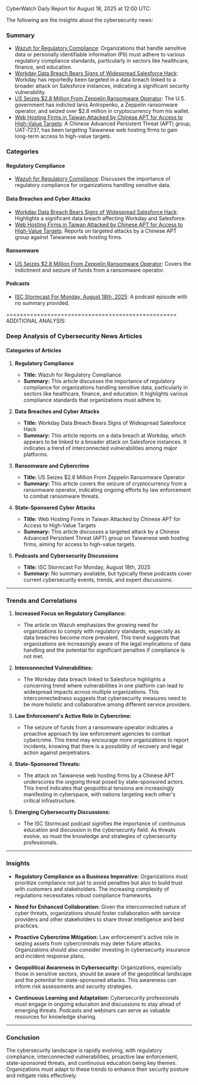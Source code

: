 CyberWatch Daily Report for August 18, 2025 at 12:00 UTC:

The following are the insights about the cybersecurity news:

### Summary
- [Wazuh for Regulatory Compliance](https://thehackernews.com/2025/08/wazuh-for-regulatory-compliance.html): Organizations that handle sensitive data or personally identifiable information (PII) must adhere to various regulatory compliance standards, particularly in sectors like healthcare, finance, and education.
- [Workday Data Breach Bears Signs of Widespread Salesforce Hack](https://www.securityweek.com/workday-data-breach-bears-signs-of-widespread-salesforce-hack/): Workday has reportedly been targeted in a data breach linked to a broader attack on Salesforce instances, indicating a significant security vulnerability.
- [US Seizes $2.8 Million From Zeppelin Ransomware Operator](https://www.securityweek.com/us-seizes-2-8-million-from-zeppelin-ransomware-operator/): The U.S. government has indicted Ianis Antropenko, a Zeppelin ransomware operator, and seized over $2.8 million in cryptocurrency from his wallet.
- [Web Hosting Firms in Taiwan Attacked by Chinese APT for Access to High-Value Targets](https://www.securityweek.com/web-hosting-firms-in-taiwan-attacked-by-chinese-apt-for-access-to-high-value-targets/): A Chinese Advanced Persistent Threat (APT) group, UAT-7237, has been targeting Taiwanese web hosting firms to gain long-term access to high-value targets.

### Categories
#### Regulatory Compliance
- [Wazuh for Regulatory Compliance](https://thehackernews.com/2025/08/wazuh-for-regulatory-compliance.html): Discusses the importance of regulatory compliance for organizations handling sensitive data.

#### Data Breaches and Cyber Attacks
- [Workday Data Breach Bears Signs of Widespread Salesforce Hack](https://www.securityweek.com/workday-data-breach-bears-signs-of-widespread-salesforce-hack/): Highlights a significant data breach affecting Workday and Salesforce.
- [Web Hosting Firms in Taiwan Attacked by Chinese APT for Access to High-Value Targets](https://www.securityweek.com/web-hosting-firms-in-taiwan-attacked-by-chinese-apt-for-access-to-high-value-targets/): Reports on targeted attacks by a Chinese APT group against Taiwanese web hosting firms.

#### Ransomware
- [US Seizes $2.8 Million From Zeppelin Ransomware Operator](https://www.securityweek.com/us-seizes-2-8-million-from-zeppelin-ransomware-operator/): Covers the indictment and seizure of funds from a ransomware operator.

#### Podcasts
- [ISC Stormcast For Monday, August 18th, 2025](https://isc.sans.edu/diary/rss/32206): A podcast episode with no summary provided.

==================================================
ADDITIONAL ANALYSIS:

### Deep Analysis of Cybersecurity News Articles

#### Categories of Articles

1. **Regulatory Compliance**
   - **Title:** Wazuh for Regulatory Compliance
   - **Summary:** This article discusses the importance of regulatory compliance for organizations handling sensitive data, particularly in sectors like healthcare, finance, and education. It highlights various compliance standards that organizations must adhere to.

2. **Data Breaches and Cyber Attacks**
   - **Title:** Workday Data Breach Bears Signs of Widespread Salesforce Hack
   - **Summary:** This article reports on a data breach at Workday, which appears to be linked to a broader attack on Salesforce instances. It indicates a trend of interconnected vulnerabilities among major platforms.

3. **Ransomware and Cybercrime**
   - **Title:** US Seizes $2.8 Million From Zeppelin Ransomware Operator
   - **Summary:** This article covers the seizure of cryptocurrency from a ransomware operator, indicating ongoing efforts by law enforcement to combat ransomware threats.

4. **State-Sponsored Cyber Attacks**
   - **Title:** Web Hosting Firms in Taiwan Attacked by Chinese APT for Access to High-Value Targets
   - **Summary:** This article discusses a targeted attack by a Chinese Advanced Persistent Threat (APT) group on Taiwanese web hosting firms, aiming for access to high-value targets.

5. **Podcasts and Cybersecurity Discussions**
   - **Title:** ISC Stormcast For Monday, August 18th, 2025
   - **Summary:** No summary available, but typically these podcasts cover current cybersecurity events, trends, and expert discussions.

---

### Trends and Correlations

1. **Increased Focus on Regulatory Compliance:**
   - The article on Wazuh emphasizes the growing need for organizations to comply with regulatory standards, especially as data breaches become more prevalent. This trend suggests that organizations are increasingly aware of the legal implications of data handling and the potential for significant penalties if compliance is not met.

2. **Interconnected Vulnerabilities:**
   - The Workday data breach linked to Salesforce highlights a concerning trend where vulnerabilities in one platform can lead to widespread impacts across multiple organizations. This interconnectedness suggests that cybersecurity measures need to be more holistic and collaborative among different service providers.

3. **Law Enforcement's Active Role in Cybercrime:**
   - The seizure of funds from a ransomware operator indicates a proactive approach by law enforcement agencies to combat cybercrime. This trend may encourage more organizations to report incidents, knowing that there is a possibility of recovery and legal action against perpetrators.

4. **State-Sponsored Threats:**
   - The attack on Taiwanese web hosting firms by a Chinese APT underscores the ongoing threat posed by state-sponsored actors. This trend indicates that geopolitical tensions are increasingly manifesting in cyberspace, with nations targeting each other's critical infrastructure.

5. **Emerging Cybersecurity Discussions:**
   - The ISC Stormcast podcast signifies the importance of continuous education and discussion in the cybersecurity field. As threats evolve, so must the knowledge and strategies of cybersecurity professionals.

---

### Insights

- **Regulatory Compliance as a Business Imperative:** Organizations must prioritize compliance not just to avoid penalties but also to build trust with customers and stakeholders. The increasing complexity of regulations necessitates robust compliance frameworks.

- **Need for Enhanced Collaboration:** Given the interconnected nature of cyber threats, organizations should foster collaboration with service providers and other stakeholders to share threat intelligence and best practices.

- **Proactive Cybercrime Mitigation:** Law enforcement's active role in seizing assets from cybercriminals may deter future attacks. Organizations should also consider investing in cybersecurity insurance and incident response plans.

- **Geopolitical Awareness in Cybersecurity:** Organizations, especially those in sensitive sectors, should be aware of the geopolitical landscape and the potential for state-sponsored attacks. This awareness can inform risk assessments and security strategies.

- **Continuous Learning and Adaptation:** Cybersecurity professionals must engage in ongoing education and discussions to stay ahead of emerging threats. Podcasts and webinars can serve as valuable resources for knowledge sharing.

---

### Conclusion

The cybersecurity landscape is rapidly evolving, with regulatory compliance, interconnected vulnerabilities, proactive law enforcement, state-sponsored threats, and continuous education being key themes. Organizations must adapt to these trends to enhance their security posture and mitigate risks effectively.